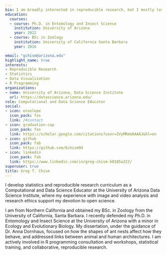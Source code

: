 ```yaml
---
bio: I am broadly interested in reproducible research, but I mostly love playing with visualizations in R...
education:
  courses:
  - course: Ph.D. in Entomology and Insect Science
    institution: University of Arizona
    year: 2022
  - course: BSc in Zoology
    institution: University of California Santa Barbara
    year: 2016

email: "gchism@arizona.edu"
highlight_name: true
interests:
- Reproducible Research
- Statistics 
- Data Visualization
- R Programming
organizations:
- name: University of Arizona, Data Science Institute
  url: https://datascience.arizona.edu/
role: Computational and Data Science Educator
social:
- icon: envelope
  icon_pack: fas
  link: /#contact
- icon: graduation-cap
  icon_pack: fas
  link: https://scholar.google.com/citations?user=ZVyMRmUAAAAJ&hl=en
- icon: github
  icon_pack: fab
  link: https://github.com/Gchism94
- icon: linkedin
  icon_pack: fab
  link: https://www.linkedin.com/in/greg-chism-b0185a222/
superuser: true
title: Greg T. Chism
---
```


I develop statistics and reproducible research curriculum as a Computational and Data Science Educator at the University of Arizona Data Science Institute, where my experience with image and video analysis and research ethics support my devotion to open science. 

I am from Northern California and obtained my BSc. in Zoology from the University of California, Santa Barbara. I recently defended my Ph.D. in Entomology and Insect Science at the University of Arizona with a minor in Ecology and Evolutionary Biology. My dissertation, under the guidance of Dr. Anna Dornhaus, focused on how the shapes of ant nests affect how they behave, and addressed links between animal and human architectures. I am actively involved in R programming consultation and workshops, statistical training, and collaborative, reproducible research.

